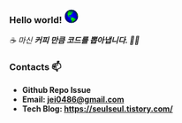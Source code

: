 ### Hello world!&nbsp;<img src="https://github.com/Kinetic27/Kinetic27/blob/master/earth.gif" width="25" height="25%">

<p>
  <em>
    ☕ 마신 <b>커피<b> 만큼 코드를 뽑아냅니다. 👨‍💻 <br>
  </em>  
</p>

<!--
 <b>유용하고</b>✨ <b>편리한</b>🎉 소프트웨어를 만들고 싶습니다. 
-->
<!--
**jei0486/jei0486** is a ✨ _special_ ✨ repository because its `README.md` (this file) appears on your GitHub profile.

Here are some ideas to get you started:

- 🔭 I’m currently working on ...
- 🌱 I’m currently learning ...
- 👯 I’m looking to collaborate on ...
- 🤔 I’m looking for help with ...
- 💬 Ask me about ...
- 📫 How to reach me: ...
- 😄 Pronouns: ...
- ⚡ Fun fact: ...
-->

### Contacts 📫

* Github Repo Issue
* Email: jei0486@gmail.com
* Tech Blog: https://seulseul.tistory.com/

<!--
![jei0486's github stats](https://github-readme-stats.vercel.app/api?username=jei0486&show_icons=true&theme=merko)
-->

